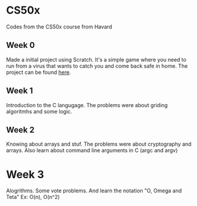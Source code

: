 # CS50x
Codes from the CS50x course from Havard

## Week 0 
Made a initial project using Scratch. It's a simple game where you need to run from a virus that wants to catch you and come back safe in home. The project can be found 
<a href="https://scratch.mit.edu/projects/386352983/" target="_blank">here</a>.

## Week 1 
Introduction to the C langugage. The problems were about griding algoritmhs and some logic. 

## Week 2
Knowing about arrays and stuf. The problems were about cryptography and arrays. Also learn about command line arguments in C (argc and argv)

# Week 3
Alogrithms. Some vote problems. And learn the notation "O, Omega and Teta" Ex: O(n), O(n^2)
